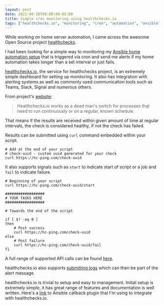 ```yaml
---
layout: post
date: 2021-09-20T09:00:00-05:00
title: Simple cron monitoring using healthchecks.io
tags: ["healthchecks.io", "monitoring", "cron", "automation", "ansible"]
---
```


While working on home server automation, I came across the awesome Open Source project [healthchecks](https://github.com/healthchecks/healthchecks).

I had been looking for a simple way to monitoring my [Ansible home automation setup](https://github.com/ahmedsajid/home-setup) that is triggered via cron and send me alerts if my home automation takes longer than a set interval or just fails.

[healthchecks.io](https://healthchecks.io), the service for healthchecks project, is an extremely simple dashboard for setting up monitoring. It also has integration with alerting systems as well as commonly used communication tools such as Teams, Slack, Signal and numerous others.

From project's [website](https://healthchecks.io/docs/):

> Healthchecks.io works as a dead man's switch for processes that need to run continuously or on a regular, known schedule.

That means if the results are received within given amount of time at regular intervals, the check is considered healthy, if not the check has failed. 

Results can be submitted using `curl` command embedded within your script.

```shell
# Add at the end of your script
# check-uuid - custom uuid generated for your check
curl https://hc-ping.com/check-uuid
```

It also supports signals such as `start` to indicate start of script or a job and `fail` to indicate failure.

```shell
# Beginning of your script
curl https://hc-ping.com/check-uuid/start

##################
# YOUR TASKS HERE
##################

# Towards the end of the script

if [ $? -eq 0 ]
then 
    # Post success
    curl https://hc-ping.com/check-uuid
else 
    # Post failure
    curl https://hc-ping.com/check-uuid/fail
fi
```

A full range of supported API calls can be found [here](https://healthchecks.io/docs/http_api/).

healthchecks.io also supports [submitting logs](https://healthchecks.io/docs/attaching_logs/) which can then be part of the alert message.

healthchecks.io is trivial to setup and easy to management. Initial setup is extremely simple, it has great range of features and documentation is well written. Here's a [link](https://github.com/ahmedsajid/home-setup/blob/3bff751ac52af4ef7842fa8b9cf065d9e7260f36/ansible/callback_plugins/healthchecks.py) to Ansible callback plugin that I'm using to integrate with healthchecks.io. 
